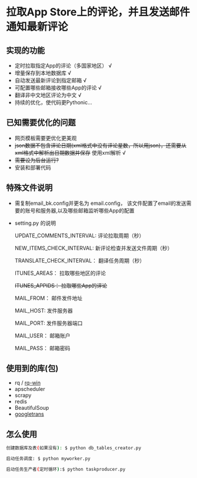 
  拉取App Store上的评论，并且发送邮件通知最新评论
======

  实现的功能
-----------

- 定时拉取指定App的评论（多国家地区） √
- 增量保存到本地数据库 √
- 自动发送最新评论到指定邮箱 √
- 可配置哪些邮箱接收哪些App的评论 √
- 翻译非中文地区评论为中文  √
- 持续的优化，使代码更Pythonic...

已知需要优化的问题
-----------
- 网页模板需要更优化更美观
- ~~json数据不包含评论日期(xml格式中没有评论星数，所以用json)，还需要从xml格式中解析出日期数据并保存~~ 使用xml解析 √
- ~~需要设为后台运行?~~
- 安装和部署代码



特殊文件说明
-----------
- 需复制email_bk.config并更名为 email.config， 该文件配置了email的发送需要的账号和服务器,以及哪些邮箱监听哪些App的配置
- setting.py 的说明

  UPDATE_COMMENTS_INTERVAL: 评论拉取周期（秒）
  
  NEW_ITEMS_CHECK_INTERVAL: 新评论检查并发送文件周期（秒）
  
  TRANSLATE_CHECK_INTERVAL： 翻译任务周期（秒）
  
  ITUNES_AREAS： 拉取哪些地区的评论
  
  ~~ITUNES_APPIDS： 拉取哪些App的评论~~

  MAIL_FROM： 邮件发件地址
  
  MAIL_HOST: 发件服务器
  
  MAIL_PORT: 发件服务器端口
  
  MAIL_USER： 邮箱账户
  
  MAIL_PASS： 邮箱密码
  
  
  
  
使用到的库(包)
-----------
- rq / [rq-win](https://github.com/michaelbrooks/rq-win)
- apscheduler
- scrapy
- redis
- BeautifulSoup
- [googletrans](https://github.com/ssut/py-googletrans)


怎么使用
-----------
```bash
创建数据库及表(如果没有): $ python db_tables_creator.py
```
```bash
启动任务调度: $ python myworker.py
```
```bash
启动任务生产者(定时循环):$ python taskproducer.py
```
